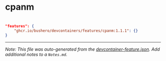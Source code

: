 # cpanm

# 

```json
"features": {
    "ghcr.io/bushero/devcontainers/features/cpanm:1.1.1": {}
}
```

---

_Note: This file was auto-generated from the [devcontainer-feature.json](/features/src/cpanm/devcontainer-feature.json). Add additional notes to a `Notes.md`._
